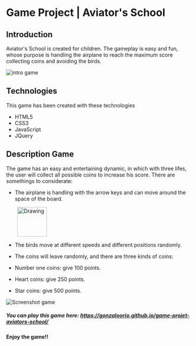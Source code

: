 

# Game Project | Aviator's School

## Introduction

Aviator's School is created for children. The gameplay is easy and fun, whose purpose is handling the airplane to reach the maximum score collecting coins and avoiding the birds.

![intro game](https://raw.githubusercontent.com/GonzaloOrio/game-projet-aviators-school/master/img/demo.png)

## Technologies

This game has been created with these technologies
  - HTML5
  - CSS3
  - JavaScript
  - JQuery

## Description Game


The game has an easy and entertaining dynamic, in which with three lifes, the user will collect all possible coins to increase his score. There are somethings to considerate:


 - The airplane is handling with the arrow keys and can move around the space of the board.
<img src="https://escuelitadeinternet.files.wordpress.com/2013/05/flechas.png" alt="Drawing" style="width: 80px; margin-left:30px;"/>

 - The birds move at different speeds and different positions randomly.
 - The coins will leave randomly, and there are three kinds of coins:

  - Number one coins: give 100 points.

  - Heart coins: give 250 points.

  - Star coins: give 500 points.


![Screenshot game](https://raw.githubusercontent.com/GonzaloOrio/game-projet-aviators-school/master/img/fondo.png)

##### You can play this game here: https://gonzaloorio.github.io/game-projet-aviators-school/

#### Enjoy the game!!
